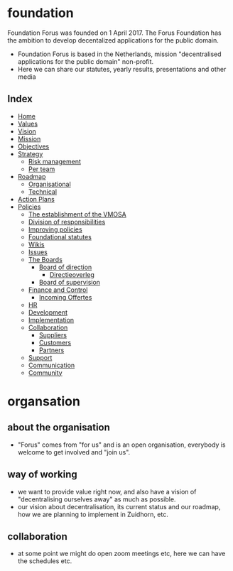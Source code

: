 # foundation
Foundation Forus was founded on 1 April 2017. The Forus Foundation has the ambition to develop decentalized applications for the public domain.

* Foundation Forus is based in the Netherlands, mission "decentralised applications for the public domain" non-profit.
* Here we can share our statutes, yearly results, presentations and other media

## Index 

- [Home](README.md)
 - [Values](Values.md)
 - [Vision](Vision.md)
 - [Mission](Mission.md)
 - [Objectives](Objectives.md) 
 - [Strategy](Strategy.md)
   - [Risk management](Risk-management.md)
   - [Per team](.md)
 - [Roadmap](.md)
   - [Organisational](.md)
   - [Technical](.md)
 - [Action Plans](.md)
- [Policies](.md)
  - [The establishment of the VMOSA](.md)
  - [Division of responsibilities](Division-of-responsibilities.md)
  - [Improving policies](wiki/Improving-policies.md)
  - [Foundational statutes](/Statuten.md)
  - [Wikis](.md)
  - [Issues](.md)
  - [The Boards](.md)
    - [Board of direction](.md)
      - [Directieoverleg](Directieoverleg.md)
    - [Board of supervision](.md)
  - [Finance and Control](Finance.md)
    - [Incoming Offertes](Incoming-offertes.md)
  - [HR](.md)
  - [Development](.md)
  - [Implementation](.md)
  - [Collaboration](.md)
    - [Suppliers](.md)
    - [Customers](.md)
    - [Partners](.md)
  - [Support](Support.md)
  - [Communication](.md)
  - [Community](Community.md)



# organsation

## about the organisation
* "Forus" comes from "for us" and is an open organisation, everybody is welcome to get involved and "join us".

## way of working
* we want to provide value right now, and also have a vision of "decentralising ourselves away" as much as possible.
* our vision about decentralisation, its current status and our roadmap, how we are planning to implement in Zuidhorn, etc.

## collaboration
* at some point we might do open zoom meetings etc, here we can have the schedules etc.
